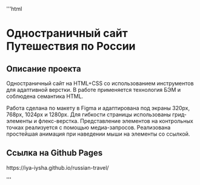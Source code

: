 '''html
<h1>Одностраничный сайт Путешествия по России</h1>
<h2>Описание проекта</h2>
  <p>Одностраничный сайт на HTML+CSS со использованием инструментов для адаптивной верстки. В работе применяется технология БЭМ и соблюдена семантика HTML.</p>
  <p>Работа сделана по макету в Figma и адаптирована под экраны 320px, 768px, 1024px и 1280px. Для гибкости страницы использованы грид-элементы и флекс-верстка. Представление элементов на контрольных точках реализуется с помощью медиа-запросов. Реализована простейшая анимация при наведении мыши на элементы со ссылкой.</p>
<h2>Ссылка на Github Pages</h2>
  <p>https://iya-iysha.github.io/russian-travel/</p>
'''